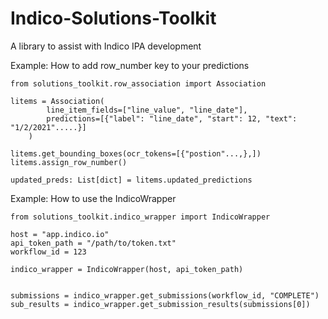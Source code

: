 # Indico-Solutions-Toolkit
A library to assist with Indico IPA development


Example: 
How to add row_number key to your predictions
```
from solutions_toolkit.row_association import Association

litems = Association(
        line_item_fields=["line_value", "line_date"], 
        predictions=[{"label": "line_date", "start": 12, "text": "1/2/2021".....}]
    )

litems.get_bounding_boxes(ocr_tokens=[{"postion"...,},])
litems.assign_row_number()

updated_preds: List[dict] = litems.updated_predictions
```

Example:
How to use the IndicoWrapper
```
from solutions_toolkit.indico_wrapper import IndicoWrapper

host = "app.indico.io"
api_token_path = "/path/to/token.txt"
workflow_id = 123

indico_wrapper = IndicoWrapper(host, api_token_path)


submissions = indico_wrapper.get_submissions(workflow_id, "COMPLETE")
sub_results = indico_wrapper.get_submission_results(submissions[0])
```